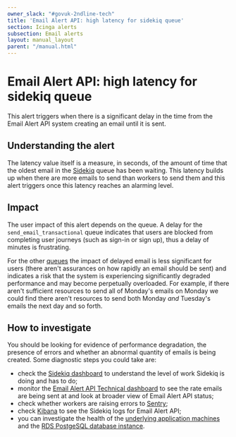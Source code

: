 ```yaml
---
owner_slack: "#govuk-2ndline-tech"
title: 'Email Alert API: high latency for sidekiq queue'
section: Icinga alerts
subsection: Email alerts
layout: manual_layout
parent: "/manual.html"
---
```


# Email Alert API: high latency for sidekiq queue

This alert triggers when there is a significant delay in the time from the
Email Alert API system creating an email until it is sent.

## Understanding the alert

The latency value itself is a measure, in seconds, of the amount of time that
the oldest email in the [Sidekiq] queue has been waiting. This latency builds
up when there are more emails to send than workers to send them and this alert
triggers once this latency reaches an alarming level.

## Impact

The user impact of this alert depends on the queue. A delay for the
`send_email_transactional` queue indicates that users are blocked from
completing user journeys (such as sign-in or sign up), thus a delay of minutes
is frustrating.

For the other [queues] the impact of delayed email is less significant for
users (there aren't assurances on how rapidly an email should be sent)
and indicates a risk that the system is experiencing significantly
degraded performance and may become perpetually overloaded. For
example, if there aren't sufficient resources to send all of Monday's emails
on Monday we could find there aren't resources to send both Monday _and_
Tuesday's emails the next day and so forth.

## How to investigate

You should be looking for evidence of performance degradation, the presence of
errors and whether an abnormal quantity of emails is being created. Some
diagnostic steps you could take are:

* check the [Sidekiq dashboard] to understand the level of work Sidekiq is
  doing and has to do;
* monitor the [Email Alert API Technical dashboard][technical dash] to see
  the rate emails are being sent at and look at broader view of Email Alert API
  status;
* check whether workers are raising errors to [Sentry];
* check [Kibana] to see the Sidekiq logs for Email Alert API;
* you can investigate the health of the [underlying application
  machines][machine metrics] and the [RDS PostgeSQL database
  instance][postgres dash].

[Sidekiq]: /manual/sidekiq.html
[queues]: https://github.com/alphagov/email-alert-api/blob/main/config/sidekiq.yml
[Sidekiq dashboard]: https://grafana.blue.production.govuk.digital/dashboard/file/sidekiq.json?refresh=1m&orgId=1&var-Application=email-alert-api&var-Queues=All&from=now-3h&to=now
[technical dash]: https://grafana.blue.production.govuk.digital/dashboard/file/email_alert_api_technical.json
[Sentry]: https://sentry.io/organizations/govuk/issues/?project=202220&statsPeriod=12h
[Kibana]: https://kibana.logit.io/s/2dd89c13-a0ed-4743-9440-825e2e52329e/app/kibana#/discover?_g=(refreshInterval:(display:Off,pause:!f,value:0),time:(from:now-1h,mode:quick,to:now))&_a=(columns:!('@message',host),index:'*-*',interval:auto,query:(query_string:(query:'@type:%20sidekiq%20AND%20application:%20email-alert-api')),sort:!('@timestamp',desc))
[machine metrics]: https://grafana.blue.production.govuk.digital/dashboard/file/machine.json?refresh=1m&orgId=1&var-hostname=email_alert_api*&var-cpmetrics=cpu-system&var-cpmetrics=cpu-user&var-filesystem=All&var-disk=All&var-tcpconnslocal=All&var-tcpconnsremote=All
[postgres dash]: https://grafana.production.govuk.digital/dashboard/file/aws-rds.json?orgId=1&var-region=eu-west-1&var-dbinstanceidentifier=email-alert-api-postgres&from=now-3h&to=now
